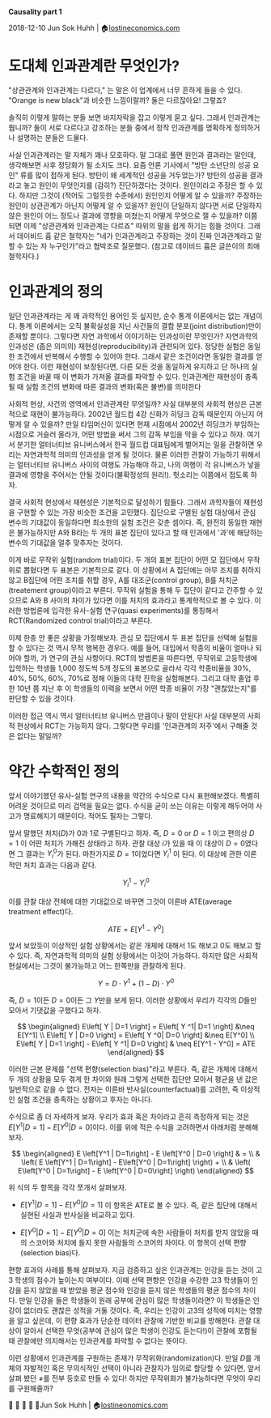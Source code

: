 **Causality part 1**

2018-12-10
Jun Sok Huhh | :house:[lostineconomics.com](http://lostineconomics.com)

# 도대체 인과관계란 무엇인가? 

"상관관계와 인과관계는 다르다," 는 말은 이 업계에서 너무 흔하게 들을 수 있다. "Orange is new black"과 비슷한 느낌이랄까? 둘은 다르잖아요! 그렇죠? 

솔직히 이렇게 말하는 분들 보면 바지자락을 잡고 이렇게 묻고 싶다. 그래서 인과관계는 뭡니까? 둘이 서로 다르다고 강조하는 분들 중에서 정작 인과관계를 명확하게 정의하거나 설명하는 분들은 드물다.

사실 인과관계라는 말 자체가 꽤나 모호하다. 말 그대로 풀면 원인과 결과라는 말인데, 생각해보면 사후 정당화가 될 소지도 크다. 요즘 언론 기사에서 "방탄 소년단의 성공 요인" 류를 많이 접하게 된다. 방탄이 왜 세계적인 성공을 거두었는가? 방탄의 성공을 결과라고 놓고 원인이 무엇인지를 (감히?) 진단하겠다는 것이다. 원인이라고 주장은 할 수 있다. 하지만 그것이 (적어도 그럴듯한 수준에서) 원인인지 어떻게 알 수 있을까? 주장하는 원인이 상관관계가 아닌지 어떻게 알 수 있을까? 원인이 단일하지 않다면 서로 단일하지 않은 원인이 어느 정도나 결과에 영향을 미쳤는지 어떻게 무엇으로 잴 수 있을까? 이쯤 되면 이제 "상관관계와 인과관계는 다르죠" 따위의 말을 쉽게 하기는 힘들 것이다. 그래서 데이비드 흄 같은 철학자는 "네가 인과관계라고 주장하는 것이 진짜 인과관계라고 말할 수 있는 자 누구인가"라고 협박조로 질문했다. (참고로 데이비드 흄은 글쓴이의 최애 철학자다.) 

# 인과관계의 정의

일단 인과관계라는 게 꽤 과학적인 용어인 듯 싶지만, 순수 통계 이론에서는 없는 개념이다. 통계 이론에서는 오직 불확실성을 지닌 사건들의 결합 분포(joint distribution)만이 존재할 뿐이다. 그렇다면 자연 과학에서 이야기하는 인과성이란 무엇인가? 자연과학의 인과성은 (좁은 의미의) 재현성(reproducibility)과 관련되어 있다. 정당한 실험은 동일한 조건에서 반복해서 수행할 수 있어야 한다. 그래서 같은 조건이라면 동일한 결과를 얻어야 한다. 이런 재현성이 보장된다면, 다른 모든 것을 동일하게 유지하고 단 하나의 실험 조건을 바꿀 때 이 변화가 가져올 결과를 파악할 수 있다. 인과관계란 재현성이 충족 될 때 실험 조건의 변화에 따른 결과의 변화(혹은 불변)를 의미한다  

사회적 현상, 사건의 영역에서 인과관계란 무엇일까? 사실 대부분의 사회적 현상은 근본적으로 재현이 불가능하다. 2002년 월드컵 4강 신화가 히딩크 감독 때문인지 아닌지 어떻게 알 수 있을까? 만일 타임머신이 있다면 현재 시점에서 2002년 히딩크가 부임하는 시점으로 거슬러 올라가, 어떤 방법을 써서 그의 감독 부임을 막을 수 있다고 하자. 여기서 분기한 얼터너티브 유니버스에서 한국 월드컵 대표팀에게 벌어지는 일을 관찰하면 우리는 자연과학적 의미의 인과성을 얻게 될 것이다.  물론 이러한 관찰이 가능하기 위해서는 얼터너티브 유니버스 사이의 여행도 가능해야 하고, 나의 여행이 각 유니버스가 낳을 결과에 영향을 주어서는 안될 것이다(불확정성의 원리!). 헛소리는 이쯤에서 접도록 하자. 

결국 사회적 현상에서 재현성은 기본적으로 달성하기 힘들다. 그래서 과학자들이 재현성을 구현할 수 있는 가장 비슷한 조건을 고민했다. 집단으로 구별된 실험 대상에서 관심 변수의 기대값이 동일하다면 최소한의 실험 조건은 갖춘 셈이다. 즉, 완전히 동일한 재현은 불가능하지만 A와 B라는 두 개의 표본 집단이 있다고 할 때 인과에서 '과'에 해당하는 변수의 기대값을 얼추 맞추자는 것이다. 

이게 바로 무작위 실험(random trial)이다. 두 개의 표본 집단이 어떤 모 집단에서 무작위로 뽑혔다면 두 표본은 기본적으로 같다. 이 상황에서 A 집단에는 아무 조치를 취하지 않고 B집단에 어떤 조치를 취할 경우, A를 대조군(control group), B를 처치군(treatement group)이라고 부른다. 무작위 실험을 통해 두 집단이 같다고 간주할 수 있으므로 A와 B 사이의 차이가 있다면 이를 처치의 효과라고 통계학적으로 볼 수 있다. 이러한 방법론에 입각한 유사-실험 연구(quasi experiments)를 통칭해서 RCT(Randomized control trial)이라고 부른다. 

이제 한층 안 좋은 상황을 가정해보자. 관심 모 집단에서 두 표본 집단을 선택해 실험을 할 수 있다는 것 역시 무척 행복한 경우다. 예를 들어, 대입에서 학종의 비율이 얼마나 되어야 할까, 가 연구의 관심 사항이다. RCT의 방법론을 따른다면, 무작위로 고등학생에 입학하는 학생들 1,000 정도씩 5개 정도의 표본으로 골라서 각각 학종비율을 30%, 40%, 50%, 60%, 70%로 정해 이들의 대학 진학을 실험해본다. 그리고 대학 졸업 후 한 10년 쯤 지난 후 이 학생들의 이력을 보면서 어떤 학종 비율이 가장 "괜찮았는지"를 판단할 수 있을 것이다. 

이러한 접근 역시 역시 얼터너티브 유니버스 만큼이나 말이 안된다! 사실 대부분의 사회적 현상에서 RCT는 가능하지 않다. 그렇다면 우리를 '인과관계의 저주'에서 구해줄 것은 없다는 말일까? 

# 약간 수학적인 정의 

앞서 이야기했던 유사-실험 연구의 내용을 약간의 수식으로 다시 표현해보겠다. 특별히 어려운 것이므로 미리 겁먹을 필요는 없다. 수식을 굳이 쓰는 이유는 이렇게 해두어야 사고가 명료해지기 때문이다. 적어도 필자는 그렇다. 

앞서 말했던 처치($D$)가 0과 1로 구별된다고 하자. 즉, $D=0$ or $D=1$ 이고 편의상 $D=1$ 이 어떤 처치가 가해진 상태라고 하자. 관찰 대상 $i$가 있을 때 이 대상이 $D=0$였다면  그 결과는 $Y_i^0$가 된다. 마찬가지로 $D=1$이었다면 $Y_i^1$ 이 된다. 이 대상에 관한 이론적인 처치 효과는 다음과 같다. 

$$
Y_i^1 - Y_i^0
$$

이를 관찰 대상 전체에 대한 기대값으로 바꾸면 그것이 이른바 ATE(average treatment effect)다. 

$$
ATE = E \left[ Y^1 - Y^0 \right]
$$

앞서 보았듯이 이상적인 실험 상황에서는 같은 개체에 대해서 1도 해보고 0도 해보고 할 수 있다. 즉, 자연과학적 의미의 실험 상황에서는 이것이 가능하다. 하지만 많은 사회적 현실에서는 그것이 불가능하고 어느 한쪽만을 관찰하게 된다. 

$$
Y = D \cdot Y^1 + (1-D) \cdot Y^0
$$

즉, $D=1$이든 $D=0$이든 그 $Y$만을 보게 된다. 이러한 상황에서 우리가 각각의 $D$들만 모아서 기댓값을 구했다고 하자. 

$$
\begin{aligned}
 E\left[ Y | D=1 \right] = E\left[ Y ^1| D=1 \right] &\neq E[Y^1] \\
 E\left[ Y | D=0 \right] = E\left[ Y ^0| D=0 \right] &\neq E[Y^0] \\
 E\left[ Y | D=1 \right] -  E\left[ Y ^1| D=0 \right] & \neq E[Y^1 - Y^0] = ATE
 \end{aligned}
$$

이러한 근본 문제를 "선택 편향(selection bias)"라고 부른다. 즉, 같은 개체에 대해서 두 개의 상황을 모두 겪게 한 차이와 원래 그렇게 선택한 집단만 모아서 평균을 낸 값은 일반적으로 같을 수 없다. 전자는 이른바 반사실(counterfactual)를 고려한, 즉 이상적인 실험 조건을 충족하는 상황이고 후자는 아니다. 

수식으로 좀 더 자세하게 보자. 우리가 효과 혹은 차이라고 흔히 측정하게 되는 것은 $E\left[Y^1 | D=1\right] - E\left[Y^0 | D=0\right]$이다. 이를 위에 적은 수식을 고려하면서 아래처럼 분해해보자. 


$$
\begin{aligned}
 E \left[Y^1 | D=1\right] - E \left[Y^0 | D=0 \right] & = \\
& \left( E \left[Y^1 | D=1\right]  -  E\left[Y^0 | D=1\right] \right) + \\
& \left( E\left[Y^0 | D=1\right] - E \left[Y^0 | D=0\right] \right) 
 \end{aligned}
$$

위 식의 두 항목을 각각 쪼개서 살펴보자.  

* $E \left[Y^1 | D=1\right]  -  E\left[Y^0 | D=1\right]$ 
이 항목은 ATE로 볼 수 있다. 즉, 같은 집단에 대해서 실현된 사실과 반사실을 비교하고 있다.

* $E\left[Y^0 | D=1\right] - E \left[Y^0 | D=0\right]$
이는 처치군에 속한 사람들이 처치를 받지 않았을 때의 스코어와 처치에 들지 못한 사람들의 스코어의 차이다. 이 항목이 선택 편향(selection bias)다. 

편향 효과의 사례를 통해 살펴보자. 지금 검증하고 싶은 인과관계는 인강을 듣는 것이 고3 학생의 점수가 높이는지 여부이다. 이때 선택 편향은 인강을 수강한 고3 학생들이 인강을 듣지 않았을 때 받았을 평균 점수와 인강을 듣지 않은 학생들의 평균 점수의 차이다. 만일 인강을 들은 학생들이 원래 공부에 관심이 많은 학생들이라면? 이 학생들은 인강이 없더라도 괜찮은 성적을 거둘 것이다. 즉, 우리는 인강이 고3의 성적에 미치는 영향을 알고 싶은데, 이 편향 효과가 단순한 데이터 관찰에 기반한 비교를 방해한다. 관찰 대상이 알아서 선택한 무엇(공부에 관심이 많은 학생이 인강도 듣는다!)이 관찰에 포함될 때 관찰에만 의지해서는 인과관계를 파악할 수 없다는 뜻이다. 

이런 상황에서 인과관계를 구원하는 존재가 무작위화(randomization)다. 만일 $D$를 개체의 자발적인 혹은 무의식적인 선택이 아니라 관찰자가 임의로 할당할 수 있다면, 앞서 살펴 봤던 $\neq$를 전부 등호로 만들 수 있다! 하지만 무작위화가 불가능하다면 무엇이 우리를 구원해줄까? 

:feet:
:feet:
:feet:
:feet:
:feet:Jun Sok Huhh | :house:[lostineonomics.com](http://lostineconomics.com)

<!--stackedit_data:
eyJoaXN0b3J5IjpbMjkxMDM4MzcxLC0xMDk5OTUyMTgyLC0xNz
EzMzE5MjIsLTExOTgzNzcxNDcsLTQ5NzM5MzIyMCwtMTU2Nzky
MDA3MSwtNDY5ODkwNzkwLDcxMDc5MTM2MSwxODc2NDg3ODA3LC
0xNzAzODcyNTUyLC01NDk3NTM5MjYsLTE1MzM3MzE3NTksMTE2
ODczNzMwNl19
-->